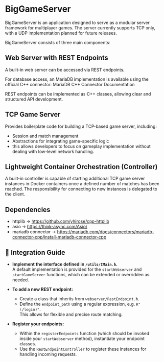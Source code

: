 # BigGameServer
BigGameServer is an application designed to serve as a modular server framework for multiplayer games.
The server currently supports TCP only, with a UDP implementation planned for future releases.

BigGameServer consists of three main components:

##  Web Server with REST Endpoints
A built-in web server can be accessed via REST endpoints.

For database access, an MariaDB implementation is available using the official C++ connector:
MariaDB C++ Connector Documentation

REST endpoints can be implemented as C++ classes, allowing clear and structured API development.

## TCP Game Server
Provides boilerplate code for building a TCP-based game server, including:

* Session and match management
* Abstractions for integrating game-specific logic
* this allows developers to focus on gameplay implementation without dealing with low-level network handling.

## Lightweight Container Orchestration (Controller)
A built-in controller is capable of starting additional TCP game server instances in Docker containers
once a defined number of matches has been reached.
The responsibility for connecting to new instances is delegated to the client.

## Dependencies
* httplib -> https://github.com/yhirose/cpp-httplib
* asio -> https://think-async.com/Asio/
* mariadb connector -> https://mariadb.com/docs/connectors/mariadb-connector-cpp/install-mariadb-connector-cpp

## 🔧 Integration Guide

- **Implement the interface defined in `/utils/IMain.h`.**  
  A default implementation is provided for the `startWebserver` and `startGameServer` functions, which can be extended or overridden as needed.

- **To add a new REST endpoint:**  
  - Create a class that inherits from `webserver/RestEndpoint.h`.
  - Define the `endpoint_path` using a regular expression, e.g. `R"(/login)"`.  
    This allows for flexible and precise route matching.

- **Register your endpoints:**  
  - Within the `registerEndpoints` function (which should be invoked inside your `startWebserver` method), instantiate your endpoint classes.
  - Use the `RestEndpointController` to register these instances for handling incoming requests.
